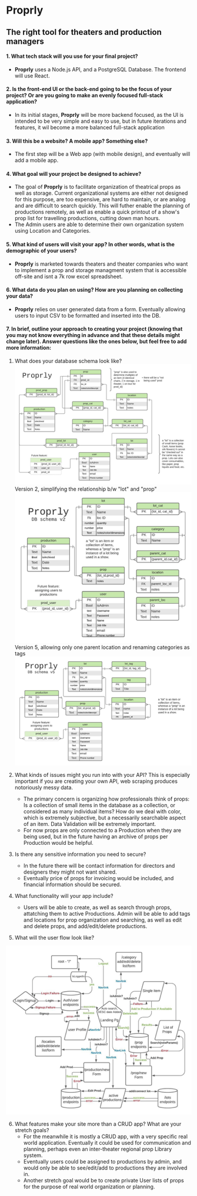 # Proprly
## The right tool for theaters and production managers
#### 1. What tech stack will you use for your final project? 
- **Proprly** uses a Node.js API, and a PostgreSQL Database. The frontend will use React.  
#### 2. Is the front-end UI or the back-end going to be the focus of your project? Or are you going to make an evenly focused full-stack application?
  - In its initial stages, **Proprly** will be more backend focused, as the UI is intended to be very simple and easy to use, but in future iterations and features, it wil become a more balanced full-stack application
#### 3. Will this be a website? A mobile app? Something else?
 - The first step will be a Web app (with mobile design), and eventually will add a mobile app. 
#### 4. What goal will your project be designed to achieve?
   - The goal of **Proprly** is to facilitate organization of theatrical props as well as storage. Current organizational systems are either not designed for this purpose, are too expensive, are hard to maintain, or are analog and are difficult to search quickly. This will futher enable the planning of productions remotely, as well as enable a quick printout of a show's prop list for travelling productions, cutting down man hours.
   - The Admin users are able to determine their own organization system using Location and Categories.
#### 5. What kind of users will visit your app? In other words, what is the demographic of your users?
   -  **Proprly** is marketed towards theaters and theater companies who want to implement a prop and storage managment system that is accessible off-site and isnt a 7k row excel spreadsheet. 
#### 6. What data do you plan on using? How are you planning on collecting your data?
   - **Proprly** relies on user generated data from a form. Eventually allowing users to input CSV to be formatted and inserted into the DB.
#### 7. In brief, outline your approach to creating your project (knowing that you may not know everything in advance and that these details might change later). Answer questions like the ones below, but feel free to add more information:

   1. What does your database schema look like?
    ![DB diagram](dbSchema.jpeg)
    Version 2, simplifying the relationship b/w "lot" and "prop"
    ![DB diagram v2](dbSchemaV2.jpeg)
    Version 5, allowing only one parent location and renaming categories as tags
    ![DB diagram v5](dbSchemaV5.jpeg)

   2. What kinds of issues might you run into with your API? This is especially important if you are creating your own API, web scraping produces notoriously messy data.
       - The primary concern is organizing how professionals think of props: Is a collection of small items in the database as a collection, or considered as many individual items? How do we deal with color, which is extremely subjective, but a necessarily searchable aspect of an item. Data Validation will be extremely important.
       - For now props are only connected to a Production when they are being used, but in the future having an archive of props per Production would be helpful.
   3. Is there any sensitive information you need to secure?
      - In the future there will be contact information for directors and designers they might not want shared.
      - Eventually price of props for invoicing would be included, and financial information should be secured.
   4. What functionality will your app include?
      -  Users will be able to create, as well as search through props, attatching them to active Productions. Admin will be able to add tags and locations for prop organization and searching, as well as edit and delete props, and add/edit/delete productions.
   5. What will the user flow look like?
   <!--https://lucid.app/lucidchart/f3e86a66-984e-4bbb-9ebd-3b73f8d68750/edit?beaconFlowId=7D70C9FBCD5CA0C9&page=0_0# -->

  ![UI flow chart](userFlow.jpeg)
  
   6. What features make your site more than a CRUD app? What are your stretch goals?
      - For the meanwhile it is mostly a CRUD app, with a very specific real world application. Eventually it could be used for communication and planning, perhaps even an inter-theater regional prop Library system.
      - Eventually users could be assigned to productions by admin, and would only be able to see/edit/add to productions they are involved in. 
      - Another stretch goal would be to create private User lists of props for the purpose of real world organization or planning.